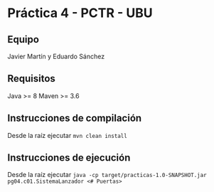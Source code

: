 ﻿# Práctica 4 - PCTR - UBU

## Equipo

Javier Martín y Eduardo Sánchez

## Requisitos

Java >= 8
Maven >= 3.6

## Instrucciones de compilación

Desde la raíz ejecutar `mvn clean install`

## Instrucciones de ejecución

Desde la raíz ejecutar `java -cp target/practicas-1.0-SNAPSHOT.jar pg04.c01.SistemaLanzador <# Puertas>`
